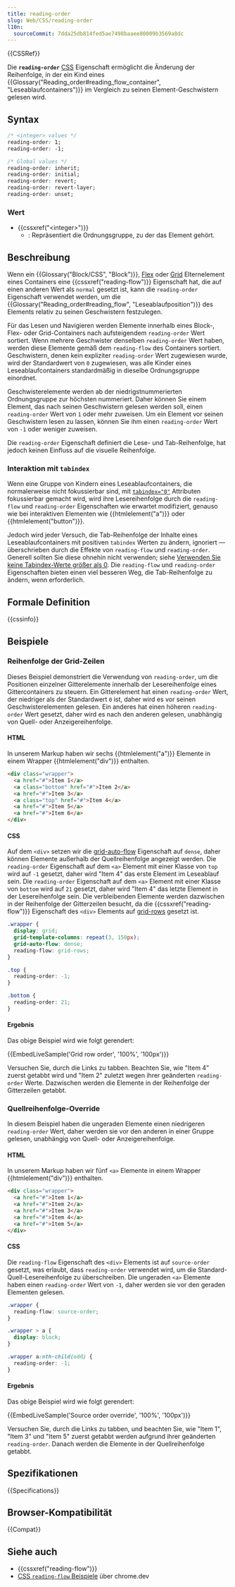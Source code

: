```yaml
---
title: reading-order
slug: Web/CSS/reading-order
l10n:
  sourceCommit: 7dda25db814fed5ae7498baaee80009b3569a8dc
---
```


{{CSSRef}}

Die **`reading-order`** [CSS](/de/docs/Web/CSS) Eigenschaft ermöglicht die Änderung der Reihenfolge, in der ein Kind eines {{Glossary("Reading_order#reading_flow_container", "Leseablaufcontainers")}} im Vergleich zu seinen Element-Geschwistern gelesen wird.

## Syntax

```css
/* <integer> values */
reading-order: 1;
reading-order: -1;

/* Global values */
reading-order: inherit;
reading-order: initial;
reading-order: revert;
reading-order: revert-layer;
reading-order: unset;
```

### Wert

- {{cssxref("&lt;integer&gt;")}}
  - : Repräsentiert die Ordnungsgruppe, zu der das Element gehört.

## Beschreibung

Wenn ein {{Glossary("Block/CSS", "Block")}}, [Flex](/de/docs/Web/CSS/CSS_flexible_box_layout) oder [Grid](/de/docs/Web/CSS/CSS_grid_layout) Elternelement eines Containers eine {{cssxref("reading-flow")}} Eigenschaft hat, die auf einen anderen Wert als `normal` gesetzt ist, kann die `reading-order` Eigenschaft verwendet werden, um die {{Glossary("Reading_order#reading_flow", "Leseablaufposition")}} des Elements relativ zu seinen Geschwistern festzulegen.

Für das Lesen und Navigieren werden Elemente innerhalb eines Block-, Flex- oder Grid-Containers nach aufsteigendem `reading-order` Wert sortiert. Wenn mehrere Geschwister denselben `reading-order` Wert haben, werden diese Elemente gemäß dem `reading-flow` des Containers sortiert. Geschwistern, denen kein expliziter `reading-order` Wert zugewiesen wurde, wird der Standardwert von `0` zugewiesen, was alle Kinder eines Leseablaufcontainers standardmäßig in dieselbe Ordnungsgruppe einordnet.

Geschwisterelemente werden ab der niedrigstnummerierten Ordnungsgruppe zur höchsten nummeriert. Daher können Sie einem Element, das nach seinen Geschwistern gelesen werden soll, einen `reading-order` Wert von `1` oder mehr zuweisen. Um ein Element vor seinen Geschwistern lesen zu lassen, können Sie ihm einen `reading-order` Wert von `-1` oder weniger zuweisen.

Die `reading-order` Eigenschaft definiert die Lese- und Tab-Reihenfolge, hat jedoch keinen Einfluss auf die visuelle Reihenfolge.

### Interaktion mit `tabindex`

Wenn eine Gruppe von Kindern eines Leseablaufcontainers, die normalerweise nicht fokussierbar sind, mit [`tabindex="0"`](/de/docs/Web/HTML/Reference/Global_attributes/tabindex) Attributen fokussierbar gemacht wird, wird ihre Lesereihenfolge durch die `reading-flow` und `reading-order` Eigenschaften wie erwartet modifiziert, genauso wie bei interaktiven Elementen wie {{htmlelement("a")}} oder {{htmlelement("button")}}.

Jedoch wird jeder Versuch, die Tab-Reihenfolge der Inhalte eines Leseablaufcontainers mit positiven `tabindex` Werten zu ändern, ignoriert — überschrieben durch die Effekte von `reading-flow` und `reading-order`. Generell sollten Sie diese ohnehin nicht verwenden; siehe [Verwenden Sie keine Tabindex-Werte größer als 0](https://adrianroselli.com/2014/11/dont-use-tabindex-greater-than-0.html). Die `reading-flow` und `reading-order` Eigenschaften bieten einen viel besseren Weg, die Tab-Reihenfolge zu ändern, wenn erforderlich.

## Formale Definition

{{cssinfo}}

## Beispiele

### Reihenfolge der Grid-Zeilen

Dieses Beispiel demonstriert die Verwendung von `reading-order`, um die Positionen einzelner Gitterelemente innerhalb der Lesereihenfolge eines Gittercontainers zu steuern. Ein Gitterelement hat einen `reading-order` Wert, der niedriger als der Standardwert `0` ist, daher wird es vor seinen Geschwisterelementen gelesen. Ein anderes hat einen höheren `reading-order` Wert gesetzt, daher wird es nach den anderen gelesen, unabhängig von Quell- oder Anzeigereihenfolge.

#### HTML

In unserem Markup haben wir sechs {{htmlelement("a")}} Elemente in einem Wrapper {{htmlelement("div")}} enthalten.

```html
<div class="wrapper">
  <a href="#">Item 1</a>
  <a class="bottom" href="#">Item 2</a>
  <a href="#">Item 3</a>
  <a class="top" href="#">Item 4</a>
  <a href="#">Item 5</a>
  <a href="#">Item 6</a>
</div>
```

#### CSS

Auf dem `<div>` setzen wir die [grid-auto-flow](/de/docs/Web/CSS/grid-auto-flow) Eigenschaft auf `dense`, daher können Elemente außerhalb der Quellreihenfolge angezeigt werden. Die `reading-order` Eigenschaft auf dem `<a>` Element mit einer Klasse von `top` wird auf `-1` gesetzt, daher wird "Item 4" das erste Element im Leseablauf sein. Die `reading-order` Eigenschaft auf dem `<a>` Element mit einer Klasse von `bottom` wird auf `21` gesetzt, daher wird "Item 4" das letzte Element in der Lesereihenfolge sein. Die verbleibenden Elemente werden dazwischen in der Reihenfolge der Gitterzeilen besucht, da die {{cssxref("reading-flow")}} Eigenschaft des `<div>` Elements auf [grid-rows](/de/docs/Web/CSS/grid-row) gesetzt ist.

```css
.wrapper {
  display: grid;
  grid-template-columns: repeat(3, 150px);
  grid-auto-flow: dense;
  reading-flow: grid-rows;
}

.top {
  reading-order: -1;
}

.bottom {
  reading-order: 21;
}
```

#### Ergebnis

Das obige Beispiel wird wie folgt gerendert:

{{EmbedLiveSample('Grid row order', '100%', '100px')}}

Versuchen Sie, durch die Links zu tabben. Beachten Sie, wie "Item 4" zuerst getabbt wird und "Item 2" zuletzt wegen ihrer geänderten `reading-order` Werte. Dazwischen werden die Elemente in der Reihenfolge der Gitterzeilen getabbt.

### Quellreihenfolge-Override

In diesem Beispiel haben die ungeraden Elemente einen niedrigeren `reading-order` Wert, daher werden sie vor den anderen in einer Gruppe gelesen, unabhängig von Quell- oder Anzeigereihenfolge.

#### HTML

In unserem Markup haben wir fünf `<a>` Elemente in einem Wrapper {{htmlelement("div")}} enthalten.

```html
<div class="wrapper">
  <a href="#">Item 1</a>
  <a href="#">Item 2</a>
  <a href="#">Item 3</a>
  <a href="#">Item 4</a>
  <a href="#">Item 5</a>
</div>
```

#### CSS

Die `reading-flow` Eigenschaft des `<div>` Elements ist auf `source-order` gesetzt, was erlaubt, dass `reading-order` verwendet wird, um die Standard-Quell-Lesereihenfolge zu überschreiben. Die ungeraden `<a>` Elemente haben einen `reading-order` Wert von `-1`, daher werden sie vor den geraden Elementen gelesen.

```css
.wrapper {
  reading-flow: source-order;
}

.wrapper > a {
  display: block;
}

.wrapper a:nth-child(odd) {
  reading-order: -1;
}
```

#### Ergebnis

Das obige Beispiel wird wie folgt gerendert:

{{EmbedLiveSample('Source order override', '100%', '100px')}}

Versuchen Sie, durch die Links zu tabben, und beachten Sie, wie "Item 1", "Item 3" und "Item 5" zuerst getabbt werden aufgrund ihrer geänderten `reading-order`. Danach werden die Elemente in der Quellreihenfolge getabbt.

## Spezifikationen

{{Specifications}}

## Browser-Kompatibilität

{{Compat}}

## Siehe auch

- {{cssxref("reading-flow")}}
- [CSS `reading-flow` Beispiele](https://chrome.dev/reading-flow-examples/) über chrome.dev
